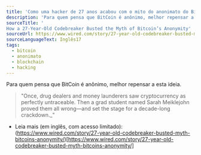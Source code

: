 ```yaml
---
title: 'Como uma hacker de 27 anos acabou com o mito do anonimato do Bitcoin'
description: 'Para quem pensa que BitCoin é anônimo, melhor repensar a esta ideia.'
sourceTitle: '
How a 27-Year-Old Codebreaker Busted the Myth of Bitcoin’s Anonymity'
sourceUrl: https://www.wired.com/story/27-year-old-codebreaker-busted-myth-bitcoins-anonymity/
sourceLanguageText: Inglês17
tags:
  - bitcoin
  - anonimato
  - blockchain
  - hacking
---
```


Para quem pensa que BitCoin é anônimo, melhor repensar a esta ideia.

> "Once, drug dealers and money launderers saw cryptocurrency as perfectly untraceable. Then a grad student named Sarah Meiklejohn proved them all wrong—and set the stage for a decade-long crackdown._"


* Leia mais (em inglês, com acesso limitado): (https://www.wired.com/story/27-year-old-codebreaker-busted-myth-bitcoins-anonymity/)[https://www.wired.com/story/27-year-old-codebreaker-busted-myth-bitcoins-anonymity/]

